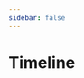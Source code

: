 ```yaml
---
sidebar: false
---
```


# Timeline

<template v-for="album in albums">
    <div class="container">
        <div class="blog-cover">
            <a :href="album.link"><img class="album-img-size" :src="album.img"></a>
        </div>
        <div class="blog-content">
            <h4>{{album.date}}</h4>
            <h3 :id="albumId(album.artist, album.name)">
                <router-link
                :to="{ path: `#${albumId(album.artist, album.name)}`}"
                class="header-anchor"
                aria-hidden="true">
                #
                </router-link>
                {{album.artist}} - {{album.name}}
            </h3>
            <!-- <p>{{album.memo}}</p> -->
        </div>
    </div>
</template>

<script>
export default {
    methods: {
        albumId(artist, name) {
            var id = artist + '-' + name;
            id = id.replaceAll(' ', '-');
            console.log(id);
            return id;
        }
    },
    data() {
        return {
            albums: [
                {
                    link:"https://music.apple.com/kr/album/the-dark-side-of-the-moon-50th-anniversary-remastered/1665303755",
                    img:"https://is1-ssl.mzstatic.com/image/thumb/Video116/v4/52/81/66/528166f4-c219-03f9-7024-819477a0c7de/Jobc573c095-e338-410b-af87-e5f93d819c09-146534046-PreviewImage_preview_image_nonvideo_sdr-Time1678811876031.png/316x316bb.webp",
                    date:"2024.09.03",
                    artist: "Pink Floyd",
                    name: "The Dark Side of the Moon",
                    memo: "애플워치 잘못 눌린 김에 또 들음",
                },
                {
                    link:"https://music.apple.com/kr/album/the-diary-of-alicia-keys/255342344",
                    img:"https://is1-ssl.mzstatic.com/image/thumb/Video126/v4/07/d6/64/07d66459-66ee-d3f7-22bf-79b61e9df037/Job85870431-061f-44ea-9284-b177ddc6be48-148891620-PreviewImage_preview_image_nonvideo_sdr-Time1681932734147.png/316x316bb.webp",
                    date:"2024.09.02",
                    artist: "Alicia Keys",
                    name: "The Diary Of Alicia Keys",
                    memo: "타이틀이 워낙 유명하지만 수록곡이 더좋음",
                }
            ]
        }
    }
}
</script>

<style scoped>
h3 {
    margin-top: 10px;
    margin-bottom: 0px;
}
p {
    margin-top: 10px;
    margin-bottom: 0px;
    font-size: 0.8em;
}
h4 {
    margin-bottom: 0px;
}
.container {
    display: flex;
    margin-top: 20px;
}
.album-img-size {
    width: 200px;
    height:200px;
}
.blog-cover {
    flex: 1;
    width: 200px;
    height:200px;
}
.blog-content {
    padding-left:20px;
    flex: 2;
    display: flex;
    flex-direction: column;
    justify-content: flex-start;
}

@media (max-width: 800px) {
    .container {
        margin-top: 40px;
        display: flex;
        flex-direction: column;
    }
    .album-img-size {
        width: 200px;
        height: 200px;
    }
    .blog-content {
        display: flex;
        flex-direction: column;
    }
    .blog-cover {
        margin: 0 auto;
    }
}
</style>